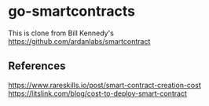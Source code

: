 # go-smartcontracts

This is clone from Bill Kennedy's https://github.com/ardanlabs/smartcontract  

## References
https://www.rareskills.io/post/smart-contract-creation-cost  
https://litslink.com/blog/cost-to-deploy-smart-contract  
